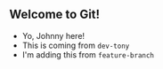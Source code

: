 ## Welcome to Git!

- Yo, Johnny here!
- This is coming from `dev-tony`
- I'm adding this from `feature-branch`